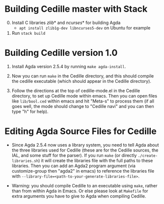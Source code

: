 # Building Cedille master with Stack
0. Install C libraries *zlib** and *ncurses** for building Agda
     - `apt install zlib1g-dev libncurses5-dev` on Ubuntu for example
1. Run `stack build`

# Building Cedille version 1.0

1. Install Agda version 2.5.4 by running `make agda-install`.

2. Now you can run `make` in the Cedille directory, and this should
   compile the cedille executable (which should appear in the Cedille
   directory).

3. Follow the directions at the top of cedille-mode.el in the Cedille
   directory, to set up Cedille mode within emacs.  Then you can open
   files like `lib/bool.ced` within emacs and hit "Meta-s" to process
   them (if all goes well, the mode should change to "Cedille navi"
   and you can then type "h" for help).

# Editing Agda Source Files for Cedille

 * Since Agda 2.5.4 now uses a library system, you need to tell Agda
   about the three libraries used for Cedille (these are for the Cedille
   sources, the IAL, and some stuff for the parser).  If you run `make`
   (or directly `./create-libraries.sh`) it will create the libraries
   file with the full paths to these libraries.  Then you can add an
   Agda2 program argument (via customize-group then "agda2" in emacs)
   to reference the libraries file with
   `--library-file=<path-to-your-generate-libraries-file>`.

 * Warning: you should compile Cedille to an executable using `make`,
   rather than from within Agda in Emacs.  Or else please look at 
   `Makefile` for extra arguments you have to give to Agda
   when compiling Cedille.
